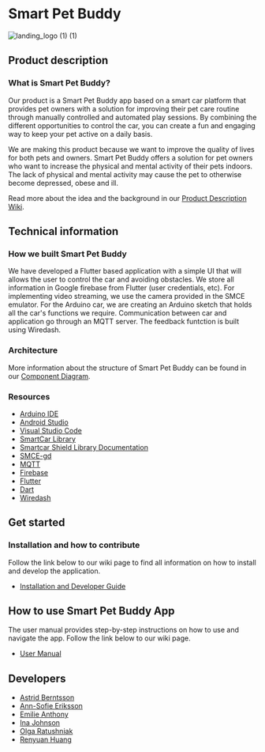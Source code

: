 # Smart Pet Buddy

![landing_logo (1) (1)](https://user-images.githubusercontent.com/59511737/119528453-79fd3400-bd81-11eb-962a-f8f90888ebec.png)


## Product description 

### What is Smart Pet Buddy? 

Our product is a Smart Pet Buddy app based on a smart car platform that provides pet owners with a solution for improving their pet care routine through manually controlled and automated play sessions. By combining the different opportunities to control the car, you can create a fun and engaging way to keep your pet active on a daily basis. 

We are making this product because we want to improve the quality of lives for both pets and owners. Smart Pet Buddy offers a solution for pet owners who want to increase the physical and mental activity of their pets indoors. The lack of physical and mental activity may cause the pet to otherwise become depressed, obese and ill. 

Read more about the idea and the background in our [Product Description Wiki](https://github.com/DIT112-V21/group-03/wiki/Product-information).

## Technical information

### How we built Smart Pet Buddy

We have developed a Flutter based application with a simple UI that will allows the user to control the car and avoiding obstacles. We store all information in Google firebase from Flutter (user credentials, etc). For implementing video streaming, we use the camera provided in the SMCE emulator. For the Arduino car, we are  creating an Arduino sketch that holds all the car's functions we require. Communication between car and application go through an MQTT server. The feedback funtction is built using Wiredash.

### Architecture

More information about the structure of Smart Pet Buddy can be found in our [Component Diagram](https://github.com/DIT112-V21/group-03/wiki/Component-diagram).

### Resources

* [Arduino IDE](https://www.arduino.cc/en/software)
* [Android Studio](https://developer.android.com/studio)
* [Visual Studio Code](https://code.visualstudio.com/)
* [SmartCar Library](https://www.arduinolibraries.info/libraries/smartcar-shield)
* [Smartcar Shield Library Documentation](https://platisd.github.io/smartcar_shield/index.html)
* [SMCE-gd](https://github.com/ItJustWorksTM/smce-gd/)
* [MQTT](https://mqtt.org/)
* [Firebase](https://firebase.google.com/?gclid=CjwKCAjw47eFBhA9EiwAy8kzNPHuhBY3D1n3qz7MAT2gOn2biy8dzt6PrTEZwdkofRtbyu7IHiuoOBoCVWcQAvD_BwE&gclsrc=aw.ds)
* [Flutter](https://flutter.dev/docs/get-started/install)
* [Dart](https://dart.dev/)
* [Wiredash](https://wiredash.io/)


## Get started

### Installation and how to contribute

Follow the link below to our wiki page to find all information on how to install and develop the application.

* [Installation and Developer Guide](https://github.com/DIT112-V21/group-03/wiki/Installation-and-Developer-Guide)

## How to use Smart Pet Buddy App

The user manual provides step-by-step instructions on how to use and navigate the app. Follow the link below to our wiki page.
* [User Manual](https://github.com/DIT112-V21/group-03/wiki/User-manual)

## Developers
- [Astrid Berntsson](https://github.com/AstridBer)
- [Ann-Sofie Eriksson](https://github.com/sofie-a)
- [Emilie Anthony](https://github.com/emilieanthony)
- [Ina Johnson](https://github.com/InaJ123)
- [Olga Ratushniak](https://github.com/olgaratu)
- [Renyuan Huang](https://github.com/hry625)



